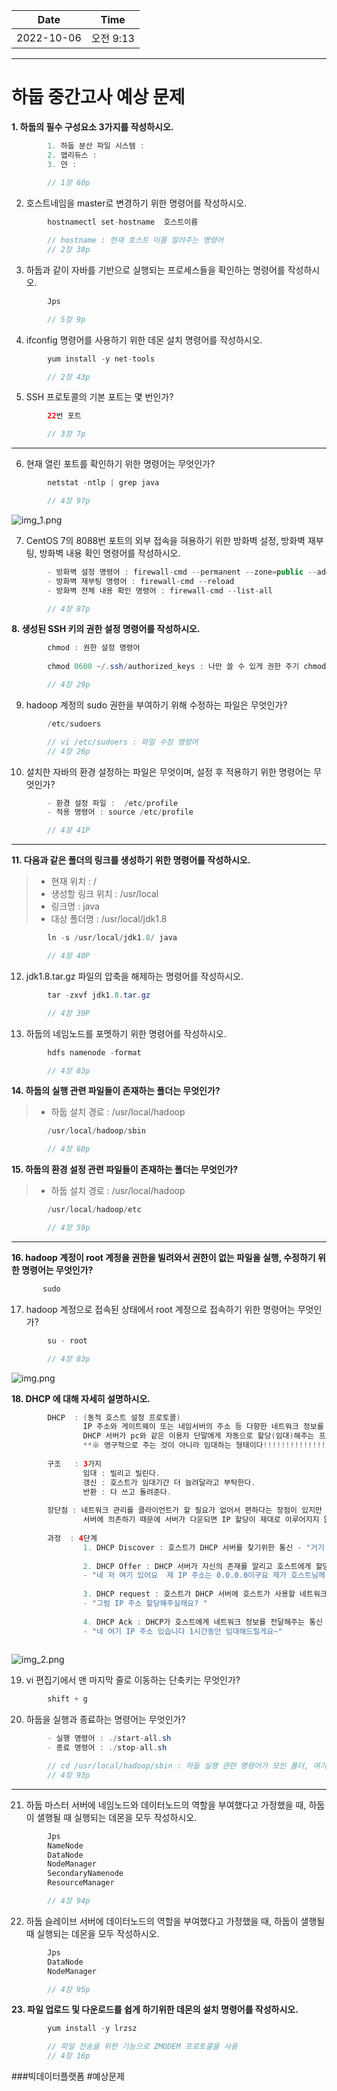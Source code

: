 |    Date    |  Time   |
|:----------:|:-------:|
| 2022-10-06 | 오전 9:13 |

---

# 하둡 중간고사 예상 문제

**1. 하둡의 필수 구성요소 3가지를 작성하시오.**
```java
        1. 하둡 분산 파일 시스템 :
        2. 맵리듀스 : 
        3. 얀 :
 
        // 1장 60p
```

2. 호스트네임을 master로 변경하기 위한 명령어를 작성하시오.
```java
        hostnamectl set-hostname  호스트이름

        // hostname : 현재 호스트 이름 알려주는 명령어
        // 2장 38p
```

3. 하둡과 같이 자바를 기반으로 실행되는 프로세스들을 확인하는 명령어를 작성하시오.
```java
        Jps

        // 5장 9p
```

4. ifconfig 명령어를 사용하기 위한 데몬 설치 명령어를 작성하시오.
```java
        yum install -y net-tools

        // 2장 43p
```

5. SSH 프로토콜의 기본 포트는 몇 번인가?
```java
        22번 포트

        // 3장 7p
```

---
6. 현재 열린 포트를 확인하기 위한 명령어는 무엇인가?
```java
        netstat -ntlp | grep java

        // 4장 97p
```
![img_1.png](img/img_1.png)

7. CentOS 7의 8088번 포트의 외부 접속을 혀용하기 위한 방화벽 설정, 방화벽 재부팅, 방화벽 내용 확인 명령어를 작성하시오.
```java
        - 방화벽 설정 명령어 : firewall-cmd --permanent --zone=public --add-port=8088/tcp
        - 방화벽 재부팅 명령어 : firewall-cmd --reload
        - 방화벽 전체 내용 확인 명령어 : firewall-cmd --list-all

        // 4장 87p
```

**8. 생성된 SSH 키의 권한 설정 명령어를 작성하시오.**
```java
        chmod : 권한 설정 명령어 
        
        chmod 0600 ~/.ssh/authorized_keys : 나만 쓸 수 있게 권한 주기 chmod 숫자 옵션 좀 더 보자

        // 4장 29p
```


9. hadoop 계정의 sudo 권한을 부여하기 위해 수정하는 파일은 무엇인가?
```java
        /etc/sudoers

        // vi /etc/sudoers : 파일 수정 명령어
        // 4장 26p
```

10. 설치한 자바의 환경 설정하는 파일은 무엇이며, 설정 후 적용하기 위한 명령어는 무엇인가?
```java
        - 환경 설정 파일 :  /etc/profile
        - 적용 명령어 : source /etc/profile

        // 4장 41P
```
---
**11. 다음과 같은 폴더의 링크를 생성하기 위한 명령어를 작성하시오.**
 > - 현재 위치 : /
 > - 생성할 링크 위치 : /usr/local
 > - 링크명 : java
 > - 대상 폴더명 : /usr/local/jdk1.8
```java
        ln -s /usr/local/jdk1.8/ java

        // 4장 40P
```

12. jdk1.8.tar.gz 파일의 압축을 해제하는 명령어를 작성하시오.  
```java
        tar -zxvf jdk1.8.tar.gz

        // 4장 39P
```

13. 하둡의 네임노드를 포멧하기 위한 명령어를 작성하시오.
```java
        hdfs namenode -format

        // 4장 83p
```

**14. 하둡의 실행 관련 파일들이 존재하는 폴더는 무엇인가?**
 > - 하둡 설치 경로 : /usr/local/hadoop
```java
        /usr/local/hadoop/sbin

        // 4장 60p
```

**15. 하둡의 환경 설정 관련 파일들이 존재하는 폴더는 무엇인가?**
> - 하둡 설치 경로 : /usr/local/hadoop
```java
        /usr/local/hadoop/etc

        // 4장 59p
```

---
**16. hadoop 계정이 root 계정을 권한을 빌려와서 권한이 없는 파일을 실행, 수정하기 위한 명령어는 무엇인가?**
```java
       sudo 
```

17. hadoop 계정으로 접속된 상태에서 root 계정으로 접속하기 위한 명령어는 무엇인가?
```java
        su - root

        // 4장 83p 
```
![img.png](img/img.png)

**18. DHCP 에 대해 자세히 설명하시오.**
```java
        DHCP  : (동적 호스트 설정 프로토콜)
                IP 주소와 게이트웨이 또는 네임서버의 주소 등 다향한 네트워크 정보를 
                DHCP 서버가 pc와 같은 이용자 단말에게 자동으로 할당(임대)해주는 프로토콜
                **※ 영구적으로 주는 것이 아니라 임대하는 형태이다!!!!!!!!!!!!!!!!!!!!!!!**
        
        구조   : 3가지  
                임대 : 빌리고 빌린다. 
                갱신 : 호스트가 임대기간 더 늘려달라고 부탁한다.
                반환 : 다 쓰고 돌려준다.
        
        장단점 : 네트워크 관리를 클라이언트가 할 필요가 없어서 편하다는 장점이 있지만 
                서버에 의존하기 때문에 서버가 다운되면 IP 할당이 제대로 이루어지지 않는다.
        
        과정  : 4단계 
                1. DHCP Discover : 호스트가 DHCP 서버를 찾기위한 통신 - "거기 DHCP서버 있나요~~"
        
                2. DHCP Offer : DHCP 서버가 자신의 존재를 알리고 호스트에게 할당할 IP주소 정보를 포함한 네트워크 정보를 같이 알리는 통신
                - "네 저 여기 있어요  제 IP 주소는 0.0.0.0이구요 제가 호스트님께 0.0.0.1 아이피 주소를 임대해 드릴 수 있어요~"
        
                3. DHCP request : 호스트가 DHCP 서버에 호스트가 사용할 네트워크 정보 요청 하는 통신
                - "그럼 IP 주소 할당해주실래요? "
        
                4. DHCP Ack : DHCP가 호스트에게 네트워크 정보를 전달해주는 통신
                - "네 여기 IP 주소 있습니다 1시간동안 임대해드릴게요~"
                
```
![img_2.png](img/img_2.png)

19. vi 편집기에서 맨 마지막 줄로 이동하는 단축키는 무엇인가?
```java
        shift + g
```


20. 하둡을 실행과 종료하는 명령어는 무엇인가?
```java
        - 실행 명령어 : ./start-all.sh
        - 종료 명령어 : ./stop-all.sh

        // cd /usr/local/hadoop/sbin : 하둡 실행 관련 명령어가 모인 폴더, 여기서 명령어를 쳐야한다.
        // 4장 93p
```


---
21. 하둡 마스터 서버에 네임노드와 데이터노드의 역할을 부여했다고 가정했을 때, 하둡이 샐행될 때 실행되는 데몬을 모두 작성하시오.
```java
        Jps
        NameNode
        DataNode
        NodeManager
        SecondaryNamenode
        ResourceManager

        // 4장 94p
```

22. 하둡 슬레이브 서버에 데이터노드의 역할을 부여했다고 가정했을 때, 하둡이 샐행될 때 실행되는 데몬을 모두 작성하시오.
```java
        Jps
        DataNode
        NodeManager

        // 4장 95p
```

**23. 파일 업로드 및 다운로드를 쉽게 하기위한 데몬의 설치 명령어를 작성하시오.**
```java
        yum install -y lrzsz

        // 파일 전송을 위한 기능으로 ZMODEM 프로토콜을 사용
        // 4장 16p
```


###빅데이터플랫폼 #예상문제